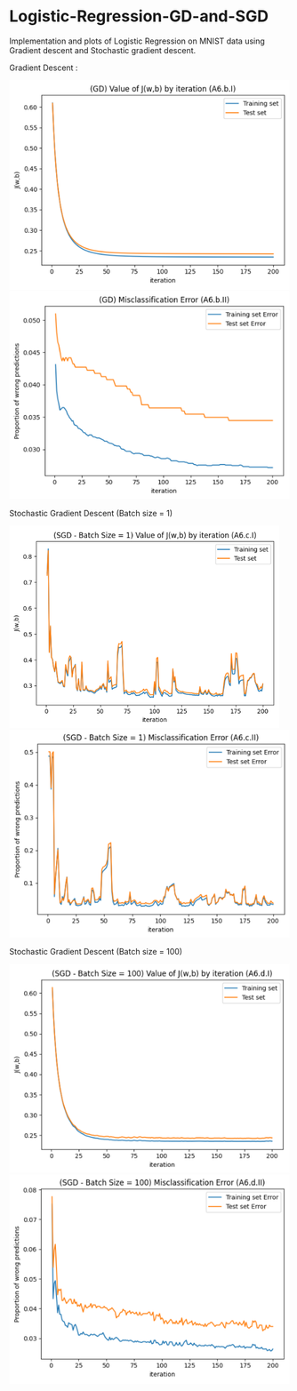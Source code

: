 # Logistic-Regression-GD-and-SGD

Implementation and plots of Logistic Regression on MNIST data using Gradient descent and Stochastic gradient descent.

Gradient Descent : 

![](https://github.com/Ali-Jahan/Logistic-Regression-GD-and-SGD-/blob/master/plots/A6b-i.png)
![](https://github.com/Ali-Jahan/Logistic-Regression-GD-and-SGD-/blob/master/plots/A6b-ii.png)

Stochastic Gradient Descent (Batch size = 1)

![](https://github.com/Ali-Jahan/Logistic-Regression-GD-and-SGD-/blob/master/plots/A6c-i.png)
![](https://github.com/Ali-Jahan/Logistic-Regression-GD-and-SGD-/blob/master/plots/A6c-ii.png)

Stochastic Gradient Descent (Batch size = 100)

![](https://github.com/Ali-Jahan/Logistic-Regression-GD-and-SGD-/blob/master/plots/A6d-i.png)
![](https://github.com/Ali-Jahan/Logistic-Regression-GD-and-SGD-/blob/master/plots/A6d-ii.png)
